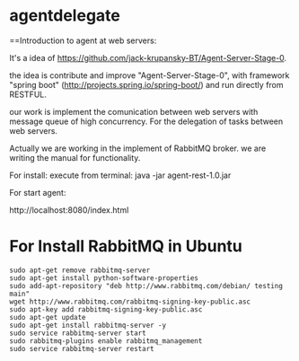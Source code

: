 # agentdelegate
==Introduction to agent at web servers:

It's a idea of https://github.com/jack-krupansky-BT/Agent-Server-Stage-0.

the idea is contribute and improve "Agent-Server-Stage-0", with framework "spring boot" (http://projects.spring.io/spring-boot/)  and run directly from RESTFUL. 

our work is implement the comunication between web servers with message queue of high concurrency. For the  delegation of tasks between web servers.

Actually we are working in the implement of RabbitMQ broker. we are writing the manual for functionality.

For install:
execute from terminal: java -jar agent-rest-1.0.jar

For start agent:

http://localhost:8080/index.html 

# For Install RabbitMQ in Ubuntu
```shell
sudo apt-get remove rabbitmq-server
sudo apt-get install python-software-properties
sudo add-apt-repository "deb http://www.rabbitmq.com/debian/ testing main"
wget http://www.rabbitmq.com/rabbitmq-signing-key-public.asc
sudo apt-key add rabbitmq-signing-key-public.asc
sudo apt-get update
sudo apt-get install rabbitmq-server -y
sudo service rabbitmq-server start
sudo rabbitmq-plugins enable rabbitmq_management
sudo service rabbitmq-server restart
```
